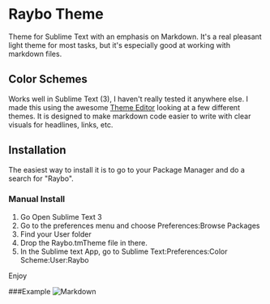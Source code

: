 # Raybo Theme
Theme for Sublime Text with an emphasis on Markdown. It's a real pleasant light theme for most tasks, but it's especially good at working with markdown files.

## Color Schemes
Works well in Sublime Text (3), I haven't really tested it anywhere else. I made this using the awesome [Theme Editor](http://tmtheme-editor.herokuapp.com/) looking at a few different themes. It is designed to make markdown code easier to write with clear visuals for headlines, links, etc.

## Installation
The easiest way to install it is to go to your Package Manager and do a search for "Raybo".


### Manual Install
1. Go Open Sublime Text 3
2. Go to the preferences menu and choose Preferences:Browse Packages
3. Find your User folder
4. Drop the Raybo.tmTheme file in there.
5. In the Sublime text App, go to Sublime Text:Preferences:Color Scheme:User:Raybo

Enjoy

###Example
![Markdown](http://i.imgur.com/c5Qm2eI.png)
